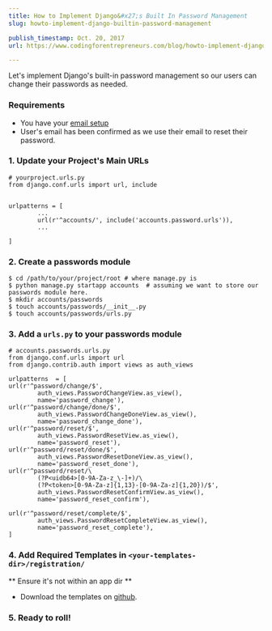 ```yaml
---
title: How to Implement Django&#x27;s Built In Password Management
slug: howto-implement-django-builtin-password-management

publish_timestamp: Oct. 20, 2017
url: https://www.codingforentrepreneurs.com/blog/howto-implement-django-builtin-password-management/

---
```


Let's implement Django's built-in password management so our users can change their passwords as needed.

### Requirements
- You have your [email setup](https://www.codingforentrepreneurs.com/blog/configure-email-in-django/)
- User's email has been confirmed as we use their email to reset their password.


### 1. Update your Project's Main URLs
```
# yourproject.urls.py
from django.conf.urls import url, include


urlpatterns = [
        ...
        url(r'^accounts/', include('accounts.password.urls')),
        ...

]
```


### 2. Create a passwords module
```
$ cd /path/to/your/project/root # where manage.py is
$ python manage.py startapp accounts  # assuming we want to store our passwords module here.
$ mkdir accounts/passwords
$ touch accounts/passwords/__init__.py
$ touch accounts/passwords/urls.py 
```

### 3. Add a `urls.py` to your passwords module
```
# accounts.passwords.urls.py 
from django.conf.urls import url
from django.contrib.auth import views as auth_views

urlpatterns  = [
url(r'^password/change/$', 
        auth_views.PasswordChangeView.as_view(), 
        name='password_change'),
url(r'^password/change/done/$',
        auth_views.PasswordChangeDoneView.as_view(), 
        name='password_change_done'),
url(r'^password/reset/$', 
        auth_views.PasswordResetView.as_view(), 
        name='password_reset'),
url(r'^password/reset/done/$', 
        auth_views.PasswordResetDoneView.as_view(), 
        name='password_reset_done'),
url(r'^password/reset/\
        (?P<uidb64>[0-9A-Za-z_\-]+)/\
        (?P<token>[0-9A-Za-z]{1,13}-[0-9A-Za-z]{1,20})/$', 
        auth_views.PasswordResetConfirmView.as_view(), 
        name='password_reset_confirm'),

url(r'^password/reset/complete/$', 
        auth_views.PasswordResetCompleteView.as_view(), 
        name='password_reset_complete'),
]
```

### 4. Add Required Templates in `<your-templates-dir>/registration/`
** Ensure it's not within an app dir **

- Download the templates on [github](https://github.com/codingforentrepreneurs/Django-Password-Management-Templates). 



### 5. Ready to roll!